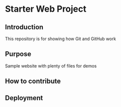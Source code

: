 # Starter Web Project

## Introduction
This repository is for showing how Git and GitHub work

## Purpose

Sample website with plenty of files for demos

## How to contribute

## Deployment
